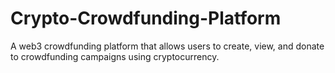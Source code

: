 # Crypto-Crowdfunding-Platform
A web3 crowdfunding platform that allows users to create, view, and donate to crowdfunding campaigns using cryptocurrency.
